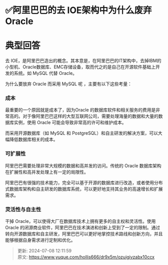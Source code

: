 # ✅阿里巴巴的去 IOE架构中为什么废弃 Oracle

# 典型回答


去 IOE，是阿里巴巴造出的概念。其本意是，在阿里巴巴的IT架构中，去掉IBM的小型机、Oracle数据库、EMC存储设备，取而代之的是自己在开源软件基础上开发的系统。如 MySQL 代替 Oracle。



为什么要放弃 Oracle 而采用 MySQL 呢 ，主要有以下这些考量：



### **成本**


最重要的一个原因就是成本了，因为Oracle 的数据库软件和相关服务的费用是非常高的。对于像阿里巴巴这样的大型互联网公司，需要处理海量的数据和大量的数据库实例，使用 Oracle 可能会导致非常高的许可和维护成本。



而采用开源数据库（如 MySQL 和 PostgreSQL）和自主研发的解决方案，可以大幅降低数据库相关的成本。



### <font style="color:rgb(13, 13, 13);"></font>**可扩展性**
阿里巴巴需要处理非常大规模的数据和高并发的访问。传统的 Oracle 数据库架构在扩展性和高并发处理上有一定的局限性。



阿里巴巴有很强的技术能力，完全可以基于开源的数据库进行改造，或者使用分布式数据库架构和自主研发的数据库系统，可以更好地支持其业务的高速增长和扩展需求。



### **灵活性与自主性**


干掉 Oracle，可以使得大厂在数据库技术上拥有更多的自主权和灵活性。使用 Oracle 的闭源商业软件，阿里巴巴在技术演进和创新上受到了一定的限制。通过转向开源数据库和自主研发，阿里巴巴可以更好地掌控技术路线和创新方向，并且能够根据自身需求进行定制和优化。



> 更新: 2024-07-08 12:11:59  
> 原文: <https://www.yuque.com/hollis666/dr9x5m/ozuigivzabx10ccx>